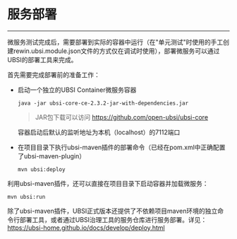 # 服务部署

---

微服务测试完成后，需要部署到实际的容器中运行（在"单元测试"时使用的手工创建rewin.ubsi.module.json文件的方式仅在调试时使用），部署微服务可以通过UBSI的部署工具来完成。



首先需要完成部署前的准备工作：

- 启动一个独立的UBSI Container微服务容器

  `java -jar ubsi-core-ce-2.3.2-jar-with-dependencies.jar`

  > JAR包下载可以访问 https://github.com/open-ubsi/ubsi-core

  容器启动后默认的监听地址为本机（localhost）的7112端口

- 在项目目录下执行ubsi-maven插件的部署命令（已经在pom.xml中正确配置了ubsi-maven-plugin）

  `mvn ubsi:deploy`



利用ubsi-maven插件，还可以直接在项目目录下启动容器并加载微服务：

`mvn ubsi:run`



除了ubsi-maven插件，UBSI正式版本还提供了不依赖项目maven环境的独立命令行部署工具，或者通过UBSI治理工具的服务仓库进行服务部署。详见：https://ubsi-home.github.io/docs/develop/deploy.html

